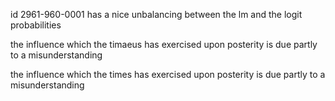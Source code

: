 id 2961-960-0001 has a nice unbalancing between the lm and the logit probabilities

the influence which the timaeus has exercised upon posterity is due partly to a misunderstanding

the influence which the times has exercised upon posterity is due partly to a misunderstanding 
